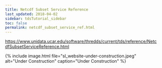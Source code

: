 ```yaml
---
title: Netcdf Subset Service Reference
last_updated: 2018-04-02
sidebar: tdsTutorial_sidebar
toc: false
permalink: netcdf_subset_service_ref.html
---
```


https://www.unidata.ucar.edu/software/thredds/current/tds/reference/NetcdfSubsetServiceReference.html

{% include image.html file="sl_website-under-construction.jpeg" alt="Under Construction" caption="Under Construction" %}
